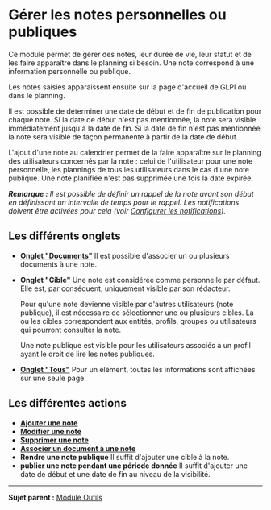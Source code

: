 Gérer les notes personnelles ou publiques
=========================================

Ce module permet de gérer des notes, leur durée de vie, leur statut et de les faire apparaître dans le planning si besoin. Une note correspond à une information personnelle ou publique.

Les notes saisies apparaissent ensuite sur la page d'accueil de GLPI ou dans le planning.

Il est possible de déterminer une date de début et de fin de publication pour chaque note. 
Si la date de début n'est pas mentionnée, la note sera visible immédiatement jusqu'à la date de fin. 
Si la date de fin n'est pas mentionnée, la note sera visible de façon permanente à partir de la date de début.

L'ajout d'une note au calendrier permet de la faire apparaître sur le planning des utilisateurs concernés par la note : celui de l'utilisateur pour une note personnelle, les plannings de tous les utilisateurs dans
le cas d'une note publique. Une note planifiée n'est pas supprimée une fois la date expirée.

***Remarque :** Il est possible de définir un rappel de la note avant son début en définissant un intervalle de temps pour le rappel. Les notifications doivent être activées pour cela (voir [Configurer les
notifications](config_notification.html "Les notifications se configurent depuis le menu Configuration > Notifications ;")).*


Les différents onglets
----------------------

-   **[Onglet "Documents"](index.php?fr/Les_différents_onglets/Onglet_Documents.md)**
    Il est possible d'associer un ou plusieurs documents à une note.


-   **Onglet "Cible"**
    Une note est considérée comme personnelle par défaut. Elle est, par conséquent, uniquement visible par son rédacteur.

    Pour qu'une note devienne visible par d'autres utilisateurs (note publique), il est nécessaire de sélectionner une ou plusieurs cibles. La ou les cibles correspondent aux entités, profils, groupes ou utilisateurs qui pourront consulter la note.

    Une note publique est visible pour les utilisateurs associés à un profil ayant le droit de lire les notes publiques.

-   **[Onglet "Tous"](index.php?fr/Les_différents_onglets/Onglet_Tous.md)**
     Pour un élément, toutes les informations sont affichées sur une seule page.


Les différentes actions
-----------------------
-   **[Ajouter une note](index.php?fr/Les_différentes_actions/Créer_un_nouvel_objet.md)**
-   **[Modifier une note](index.php?fr/Les_différentes_actions/Modifier_un_objet.md)**
-   **[Supprimer une note](index.php?fr/Les_différentes_actions/Supprimer_un_objet.md)**
-   **[Associer un document à une note](index.php?fr/Les_différentes_actions/Lier_un_document_à_un_objet.md)**
-   **Rendre une note publique**
    Il suffit d'ajouter une cible à la note.
-   **publier une note pendant une période donnée**
    Il suffit d'ajouter une date de début et une date de fin au niveau de la visibilité.

-----------
**Sujet parent :** [Module Outils](index.php?fr/06_Module_Outils/01_Module_Outils.md "Le module Outils permet aux utilisateurs de gérer les notes, la base de connaissance, les réservations ainsi que de générer des rapports")